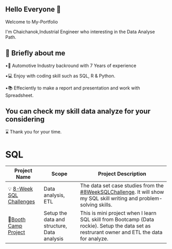 ## Hello Everyone 👦
Welcome to My-Portfolio 

I'm Chaichanok,Industrial Engineer who interesting in the Data Analyse Path.
## 📝 Briefly about me 
•🚗 Automotive Industry backround with 7 Years of experience

•💻 Enjoy with coding skill such as SQL, R & Python.

•📚 Effeciently to make a report and presentation and work with Spreadsheet.

## You can check my skill data analyze for your considering
⌛ Thank you for your time.

# SQL
| Project Name | Scope | Project Description | 
|---|---|---|
| 💡 [8-Week SQL Challenges](https://github.com/Chaikungza/SQL-Project.git) | Data analysis, ETL | The data set case studies from the [#8WeekSQLChallenge](https://8weeksqlchallenge.com). It will show my SQL skill writing and problem-solving skills. |
|  🏫[Booth Camp Project](https://github.com/Chaikungza/SQL-Project.git) | Setup the data and structure, Data analysis | This is mini project when I learn SQL skill from Bootcamp (Data rockie). Setup the data set as restrurant owner and ETL the data for analyze. |
